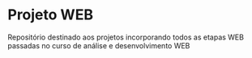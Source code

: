 # Projeto WEB
Repositório destinado aos projetos incorporando todos as etapas WEB passadas no curso de análise e desenvolvimento WEB
